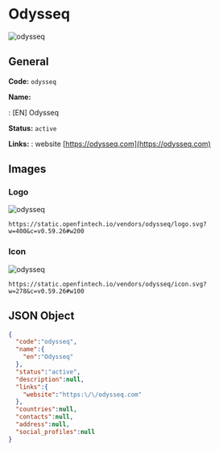 
# Odysseq 
![odysseq](https://static.openfintech.io/vendors/odysseq/logo.svg?w=400&c=v0.59.26#w200)  

## General 
 
**Code:** `odysseq` 
 
**Name:** 
 
:	[EN] Odysseq 
 
**Status:** `active` 
 
**Links:** 
: website [https://odysseq.com](https://odysseq.com) 
 

## Images 

### Logo 
 
![odysseq](https://static.openfintech.io/vendors/odysseq/logo.svg?w=400&c=v0.59.26#w200)  

```
https://static.openfintech.io/vendors/odysseq/logo.svg?w=400&c=v0.59.26#w200
```  

### Icon 
 
![odysseq](https://static.openfintech.io/vendors/odysseq/icon.svg?w=278&c=v0.59.26#w100)  

```
https://static.openfintech.io/vendors/odysseq/icon.svg?w=278&c=v0.59.26#w100
```  

## JSON Object 

```json
{
  "code":"odysseq",
  "name":{
    "en":"Odysseq"
  },
  "status":"active",
  "description":null,
  "links":{
    "website":"https:\/\/odysseq.com"
  },
  "countries":null,
  "contacts":null,
  "address":null,
  "social_profiles":null
}
```  
